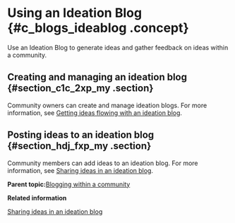 # Using an Ideation Blog {#c_blogs_ideablog .concept}

Use an Ideation Blog to generate ideas and gather feedback on ideas within a community.

## Creating and managing an ideation blog {#section_c1c_2xp_my .section}

Community owners can create and manage ideation blogs. For more information, see [Getting ideas flowing with an ideation blog](../communities/t_com_manage_ideationblog.md).

## Posting ideas to an ideation blog {#section_hdj_fxp_my .section}

Community members can add ideas to an ideation blog. For more information, see [Sharing ideas in an ideation blog](../communities/ideationblog_frame.md).

**Parent topic:**[Blogging within a community](../blogs/c_blogs_community.md)

**Related information**  


[Sharing ideas in an ideation blog](../communities/ideationblog_frame.md)

